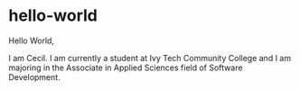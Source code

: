 # hello-world

Hello World, 

I am Cecil. I am currently a student at Ivy Tech Community College
and I am majoring in the Associate in Applied Sciences field of Software Development.
